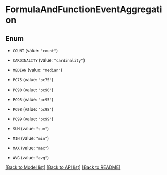 # FormulaAndFunctionEventAggregation

## Enum


* `COUNT` (value: `"count"`)

* `CARDINALITY` (value: `"cardinality"`)

* `MEDIAN` (value: `"median"`)

* `PC75` (value: `"pc75"`)

* `PC90` (value: `"pc90"`)

* `PC95` (value: `"pc95"`)

* `PC98` (value: `"pc98"`)

* `PC99` (value: `"pc99"`)

* `SUM` (value: `"sum"`)

* `MIN` (value: `"min"`)

* `MAX` (value: `"max"`)

* `AVG` (value: `"avg"`)


[[Back to Model list]](../README.md#documentation-for-models) [[Back to API list]](../README.md#documentation-for-api-endpoints) [[Back to README]](../README.md)


